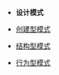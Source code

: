 
<!-- docs/_sidebar.md -->
- **设计模式**

- [创建型模式](/design_pattern/creatve_pattern/creative_pattern.md)
- [结构型模式](/design_pattern/creatve_pattern/creative_pattern.md)
- [行为型模式](/design_pattern/creatve_pattern/creative_pattern.md)